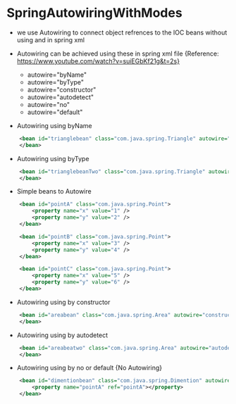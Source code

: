 # SpringAutowiringWithModes
* we use Autowiring to connect object refrences to the IOC beans without using <property> and <constructor-arg> in spring xml
* Autowiring can be achieved using these in spring xml file {Reference: https://www.youtube.com/watch?v=suiEGbKf21g&t=2s}
	- autowire="byName"
	- autowire="byType"
	- autowire="constructor"
	- autowire="autodetect"
	- autowire="no"
	- autowire="default"

* Autowiring using byName
```xml
	<bean id="trianglebean" class="com.java.spring.Triangle" autowire="byName">
	</bean>
```

* Autowiring using byType
```xml
	<bean id="trianglebeanTwo" class="com.java.spring.Triangle" autowire="byType">
	</bean>
```

* Simple beans to Autowire
```xml
	<bean id="pointA" class="com.java.spring.Point">
		<property name="x" value="1" />
		<property name="y" value="2" />
	</bean>

	<bean id="pointB" class="com.java.spring.Point">
		<property name="x" value="3" />
		<property name="y" value="4" />
	</bean>

	<bean id="pointC" class="com.java.spring.Point">
		<property name="x" value="5" />
		<property name="y" value="6" />
	</bean>
```

* Autowiring using by constructor
```xml
	<bean id="areabean" class="com.java.spring.Area" autowire="constructor">
	</bean>
```

* Autowiring using by autodetect
```xml
	<bean id="areabeatwo" class="com.java.spring.Area" autowire="autodetect">
	</bean>
```

* Autowiring using by no or default {No Autowiring}
```xml
	<bean id="dimentionbean" class="com.java.spring.Dimention" autowire="no">
		<property name="pointA" ref="pointA"></property>
	</bean>
```
